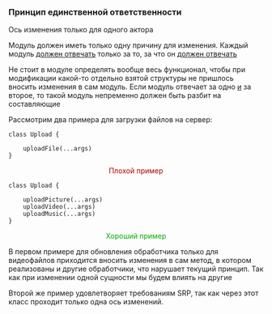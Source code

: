 ### Принцип единственной ответственности

Ось изменения только для одного актора


Модуль должен иметь только одну причину для изменения. 
Каждый модуль <span style="text-decoration: underline;">должен отвечать</span> только за то, за что он <span style="text-decoration: underline;">должен отвечать</span>

Не стоит в модуле определять вообще весь функционал, чтобы при модификации какой-то отдельно взятой структуры не пришлось вносить изменения в сам модуль.
Если модуль отвечает за одно <span style="text-decoration: underline;">и</span> за второе, то такой модуль непременно должен быть разбит на составляющие

Рассмотрим два примера для загрузки файлов на сервер:

```
class Upload {

	uploadFile(...args)
}
```
<div style="text-align:center; color: #aa0000">Плохой пример</div>

```
class Upload {

	uploadPicture(...args)
	uploadVideo(...args)
	uploadMusic(...args)
}
```
<div style="text-align:center; color: #00aa00">Хороший пример</div>

В первом примере для обновления обработчика только для видеофайлов приходится вносить изменения в сам метод, в котором реализованы и другие обработчики, что нарушает текущий принцип. Так как при изменении одной сущности мы будем влиять на другие

Второй же пример удовлетворяет требованиям SRP, так как через этот класс проходит только одна ось изменений.
